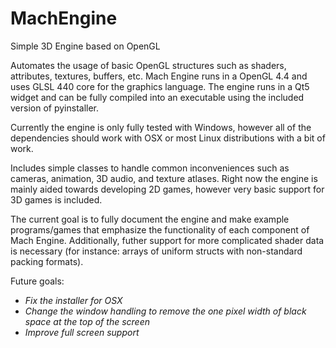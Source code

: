 # MachEngine
Simple 3D Engine based on OpenGL

Automates the usage of basic OpenGL structures such as shaders, attributes, textures, buffers, etc. Mach Engine runs in a OpenGL 4.4 and uses GLSL 440 core for the graphics language. The engine runs in a Qt5 widget and can be fully compiled into an executable using the included version of pyinstaller.

Currently the engine is only fully tested with Windows, however all of the dependencies should work with OSX or most Linux distributions with a bit of work.

Includes simple classes to handle common inconveniences such as cameras, animation, 3D audio, and texture atlases. Right now the engine is mainly aided towards developing 2D games, however very basic support for 3D games is included.

The current goal is to fully document the engine and make example programs/games that emphasize the functionality of each component of Mach Engine.
Additionally, futher support for more complicated shader data is necessary (for instance: arrays of uniform structs with non-standard packing formats).

Future goals:
* *Fix the installer for OSX*
* *Change the window handling to remove the one pixel width of black space at the top of the screen*
* *Improve full screen support*
